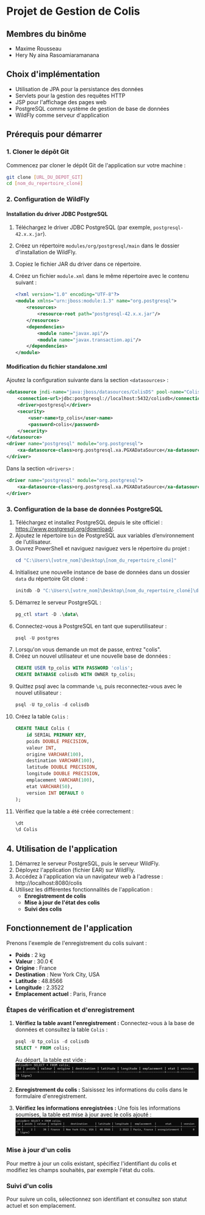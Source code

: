 
# Projet de Gestion de Colis

## Membres du binôme
- Maxime Rousseau
- Hery Ny aina Rasoamiaramanana

## Choix d'implémentation
- Utilisation de JPA pour la persistance des données
- Servlets pour la gestion des requêtes HTTP
- JSP pour l'affichage des pages web
- PostgreSQL comme système de gestion de base de données
- WildFly comme serveur d'application

## Prérequis pour démarrer

### 1. Cloner le dépôt Git
Commencez par cloner le dépôt Git de l'application sur votre machine :
```bash
git clone [URL_DU_DEPOT_GIT]
cd [nom_du_repertoire_cloné]
```

### 2. Configuration de WildFly

#### Installation du driver JDBC PostgreSQL
1. Téléchargez le driver JDBC PostgreSQL (par exemple, `postgresql-42.x.x.jar`).
2. Créez un répertoire `modules/org/postgresql/main` dans le dossier d'installation de WildFly.
3. Copiez le fichier JAR du driver dans ce répertoire.
4. Créez un fichier `module.xml` dans le même répertoire avec le contenu suivant :

    ```xml
    <?xml version="1.0" encoding="UTF-8"?>
    <module xmlns="urn:jboss:module:1.3" name="org.postgresql">
        <resources>
            <resource-root path="postgresql-42.x.x.jar"/>
        </resources>
        <dependencies>
            <module name="javax.api"/>
            <module name="javax.transaction.api"/>
        </dependencies>
    </module>
    ```

#### Modification du fichier standalone.xml
Ajoutez la configuration suivante dans la section `<datasources>` :
    
```xml
<datasource jndi-name="java:jboss/datasources/ColisDS" pool-name="ColisDS" enabled="true" use-java-context="true">
    <connection-url>jdbc:postgresql://localhost:5432/colisdb</connection-url>
    <driver>postgresql</driver>
    <security>
        <user-name>tp_colis</user-name>
        <password>colis</password>
    </security>
</datasource>
<driver name="postgresql" module="org.postgresql">
    <xa-datasource-class>org.postgresql.xa.PGXADataSource</xa-datasource-class>
</driver>
```

Dans la section `<drivers>` :
    
```xml
<driver name="postgresql" module="org.postgresql">
    <xa-datasource-class>org.postgresql.xa.PGXADataSource</xa-datasource-class>
</driver>
```

### 3. Configuration de la base de données PostgreSQL

1. Téléchargez et installez PostgreSQL depuis le site officiel : https://www.postgresql.org/download/.
2. Ajoutez le répertoire `bin` de PostgreSQL aux variables d’environnement de l’utilisateur.
3. Ouvrez PowerShell et naviguez naviguez vers le répertoire du projet :
    ```powershell
    cd "C:\Users\[votre_nom]\Desktop\[nom_du_repertoire_cloné]"
    ```
4. Initialisez une nouvelle instance de base de données dans un dossier `data` du répertoire Git cloné :
    ```powershell
    initdb -D "C:\Users\[votre_nom]\Desktop\[nom_du_repertoire_cloné]\data" -U postgres -E UTF8 -A scram-sha-256 --pwfile "password.txt"
    ```
5. Démarrez le serveur PostgreSQL :
    ```powershell
    pg_ctl start -D .\data\
    ```
6. Connectez-vous à PostgreSQL en tant que superutilisateur :
    ```powershell
    psql -U postgres
    ```
7. Lorsqu'on vous demande un mot de passe, entrez "colis".
8. Créez un nouvel utilisateur et une nouvelle base de données :
    ```sql
    CREATE USER tp_colis WITH PASSWORD 'colis';
    CREATE DATABASE colisdb WITH OWNER tp_colis;
    ```
9. Quittez psql avec la commande `\q`, puis reconnectez-vous avec le nouvel utilisateur :
    ```powershell
    psql -U tp_colis -d colisdb
    ```
10. Créez la table `Colis` :
    ```sql
    CREATE TABLE Colis (
        id SERIAL PRIMARY KEY,
        poids DOUBLE PRECISION,
        valeur INT,
        origine VARCHAR(100),
        destination VARCHAR(100),
        latitude DOUBLE PRECISION,
        longitude DOUBLE PRECISION,
        emplacement VARCHAR(100),
        etat VARCHAR(50),
        version INT DEFAULT 0
    );
    ```
11. Vérifiez que la table a été créée correctement :
    ```sql
    \dt
    \d Colis
    ```


## 4. Utilisation de l'application
1. Démarrez le serveur PostgreSQL, puis le serveur WildFly.
2. Déployez l'application (fichier EAR) sur WildFly.
3. Accédez à l'application via un navigateur web à l'adresse : http://localhost:8080/colis
4. Utilisez les différentes fonctionnalités de l'application :
    - **Enregistrement de colis**
    - **Mise à jour de l'état des colis**
    - **Suivi des colis**

## Fonctionnement de l'application

Prenons l'exemple de l'enregistrement du colis suivant :
- **Poids** : 2 kg
- **Valeur** : 30.0 €
- **Origine** : France
- **Destination** : New York City, USA
- **Latitude** : 48.8566
- **Longitude** : 2.3522
- **Emplacement actuel** : Paris, France

### Étapes de vérification et d'enregistrement

1. **Vérifiez la table avant l'enregistrement :**
    Connectez-vous à la base de données et consultez la table `Colis` :
    ```sql
    psql -U tp_colis -d colisdb
    SELECT * FROM colis;
    ```
    Au départ, la table est vide :
    ![Table vide](z-img/empty-table.png)

2. **Enregistrement du colis :**
    Saisissez les informations du colis dans le formulaire d'enregistrement.

3. **Vérifiez les informations enregistrées :**
    Une fois les informations soumises, la table est mise à jour avec le colis ajouté :
    ![Colis ajouté](z-img/package-added.png)

### Mise à jour d'un colis

Pour mettre à jour un colis existant, spécifiez l'identifiant du colis et modifiez les champs souhaités, par exemple l'état du colis.

### Suivi d'un colis

Pour suivre un colis, sélectionnez son identifiant et consultez son statut actuel et son emplacement.


